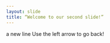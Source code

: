 ```yaml
---
layout: slide
title: “Welcome to our second slide!”
---
```

a new line
Use the left arrow to go back!

